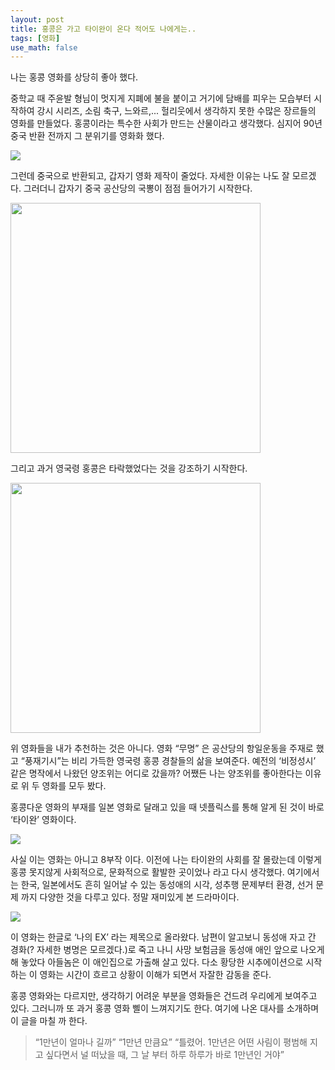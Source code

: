 ```yaml
---
layout: post
title: 홍콩은 가고 타이완이 온다 적어도 나에게는..
tags: [영화]
use_math: false
---
```




나는 홍콩 영화를 상당히 좋아 했다. 

중학교 때 주윤발 형님이 멋지게 지폐에 불을 붙이고 거기에 담배를 피우는 모습부터 시작하여 강시 시리즈, 소림 축구, 느와르,... 헐리웃에서 생각하지 못한 수많은 장르들의 영화를 만들었다. 홍콩이라는 특수한 사회가 만드는 산물이라고 생각했다. 심지어 90년 중국 반환 전까지 그 분위기를 영화화 했다. 

![](https://mblogthumb-phinf.pstatic.net/data18/2007/3/7/224/5-1-runfilm.jpg?type=w420)

그런데 중국으로 반환되고, 갑자기 영화 제작이 줄었다. 자세한 이유는 나도 잘 모르겠다. 그러더니 갑자기 중국 공산당의 국뽕이 점점 들어가기 시작한다. 

<img src='https://cdn.slist.kr/news/photo/202304/442734_713930_4720.jpg' width=400>



그리고 과거 영국령 홍콩은 타락했었다는 것을 강조하기 시작한다. 



<img src='https://img.extmovie.com/files/attach/images/135/213/577/090/f8139c6d33358a12c3013a6029b1e2ef.jpg' width=400>



위 영화들을 내가 추천하는 것은 아니다. 영화 “무명” 은 공산당의 항일운동을 주재로 했고 “풍재기시”는 비리 가득한 영국령 홍콩 경찰들의 삶을 보여준다. 예전의 ‘비정성시’ 같은 명작에서 나왔던 양조위는 어디로 갔을까? 어쨌든 나는 양조위를 좋아한다는 이유로 위 두 영화를 모두 봤다. 



홍콩다운 영화의 부재를 일본 영화로 달래고 있을 때 넷플릭스를 통해 알게 된 것이 바로 ‘타이완’ 영화이다. 

![](https://img.khan.co.kr/news/2023/05/27/news-p.v1.20230525.fa059d1fe67941789fe9e49bce1c27ad_P1.webp)

사실 이는 영화는 아니고 8부작 이다. 이전에 나는 타이완의 사회를 잘 몰랐는데 이렇게 홍콩 못지않게 사회적으로, 문화적으로 활발한 곳이었나 라고 다시 생각했다. 여기에서는 한국, 일본에서도 흔히 일어날 수 있는 동성애의 시각, 성추행 문제부터 환경, 선거 문제 까지 다양한 것을 다루고 있다. 정말 재미있게 본 드라마이다.



![](https://an2-img.amz.wtchn.net/image/v2/pWVTNWRC4PocG9aDq89tVA.jpg?jwt=ZXlKaGJHY2lPaUpJVXpJMU5pSjkuZXlKdmNIUnpJanBiSW1SZk5Ea3dlRGN3TUhFNE1DSmRMQ0p3SWpvaUwzWXhMMnh3YkdSeVlYQjZZelp5YjNCbmJtSm5jSFI0SW4wLmg5enFxRTlOZWhuWnQ5dG5GS1Q2X3VQQU1ZOHBSbngtQVk0WldBbjR4MU0)

이 영화는 한글로 ‘나의 EX’ 라는 제목으로 올라왔다. 남편이 알고보니 동성애 자고 간 경화(? 자세한 병명은 모르겠다.)로 죽고 나니 사망 보험금을 동성애 애인 앞으로 나오게 해 놓았다 아들놈은 이 애인집으로 가출해 살고 있다. 다소 황당한 시추에이션으로 시작하는 이 영화는 시간이 흐르고 상황이 이해가 되면서 자잘한 감동을 준다. 



홍콩 영화와는 다르지만, 생각하기 어려운 부분을 영화들은 건드려 우리에게 보여주고 있다. 그러니까 또 과거 홍콩 영화 삘이 느껴지기도 한다. 여기에 나온 대사를 소개하며 이 글을 마칠 까 한다. 



> “1만년이 얼마나 길까”
> “1만년 만큼요”
> “틀렸어. 1만년은 어떤 사림이 평범해 지고 싶다면서 널 떠났을 때, 그 날 부터 하루 하루가 바로 1만년인 거야”



